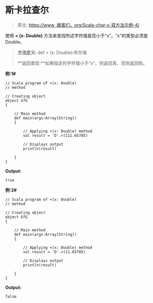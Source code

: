 # 斯卡拉查尔

> 原文: [https://www .极客们。org/Scala-char-x-双方法示例-4/](https://www.geeksforgeeks.org/scala-char-x-double-method-with-example-4/)

使用 **< (x: Double)** 方法来查找所述字符值是否小于“x”。“x”的类型必须是 Double。

> **方法定义:** def < (x: Double):布尔值
> 
> **返回类型:**如果指定的字符值小于“x”，则返回真，否则返回假。

**例:1#**

```
// Scala program of <(x: Double)
// method

// Creating object
object GfG
{ 

    // Main method
    def main(args:Array[String])
    {

        // Applying <(x: Double) method 
        val result = 'D'.<(111.65785)

        // Displays output
        println(result)

    }
} 
```

**Output:**

```
true

```

**例:2#**

```
// Scala program of <(x: Double)
// method

// Creating object
object GfG
{ 

    // Main method
    def main(args:Array[String])
    {

        // Applying <(x: Double) method
        val result = 'D'.<(11.65785)

        // Displays output
        println(result)

    }
} 
```

**Output:**

```
false

```